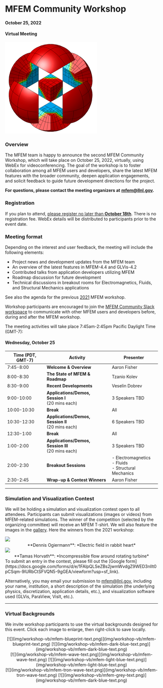 # MFEM Community Workshop
#### October 25, 2022
#### Virtual Meeting

![MFEM Logo](img/logo-300.png)

### Overview

The MFEM team is happy to announce the second MFEM Community Workshop, which will
take place on October 25, 2022, virtually, using WebEx for videoconferencing.
The goal of the workshop is to foster collaboration among all MFEM users and
developers, share the latest MFEM features with the broader community, deepen
application engagements, and solicit feedback to guide future development
directions for the project.

**For questions, please contact the meeting organizers at**
**[mfem@llnl.gov](mailto:mfem@llnl.gov).**

### Registration

If you plan to attend, [please register no later than **October 18th**](https://forms.gle/voPNCQWwXDHZ96uQ6).
There is no registration fee. WebEx details will be distributed to participants prior to the event date.

### Meeting format

Depending on the interest and user feedback, the meeting will include the following elements:

- Project news and development updates from the MFEM team
- An overview of the latest features in MFEM-4.4 and GLVis-4.2
- Contributed talks from application developers utilizing MFEM
- Roadmap discussion for future development
- Technical discussions in breakout rooms for Electromagnetics, Fluids, and
  Structural Mechanics applications

See also the agenda for the previous [2021](../workshop21) MFEM workshop.

Workshop participants are encouraged to join the
[MFEM Community Slack workspace](https://join.slack.com/t/mfemworkshop/shared_invite/zt-1eaok7edx-XcxRND6bw3c3GGH7vjZNuA)
to communicate with other MFEM users and developers before, during and after the
MFEM workshop.

The meeting activities will take place 7:45am-2:45pm Pacific Daylight Time (GMT-7):

#### Wednesday, October 25

| Time (PDT, GMT-7) | Activity | Presenter |
|---|---|---|
| 7:45-8:00 | **Welcome & Overview** | Aaron Fisher |
| 8:00-8:30 | **The State of MFEM & Roadmap** | Tzanio Kolev |
| 8:30-9:00 | **Recent Developments** | Veselin Dobrev |
| 9:00-10:00 | **Applications/Demos, Session I**<br>(20 mins each) | 3 Speakers TBD |
| 10:00-10:30 | **Break** | All |
| 10:30-12:30 | **Applications/Demos, Session II**<br>(20 mins each) | 6 Speakers TBD |
| 12:30-1:00 | **Break** | All |
| 1:00-2:00 | **Applications/Demos, Session III**<br>(20 mins each) | 3 Speakers TBD |
| 2:00-2:30 | **Breakout Sessions** | - Electromagnetics<br> - Fluids<br> - Structural Mechanics |
| 2:30-2:45 | **Wrap-up & Contest Winners** | Aaron Fisher |

---

### Simulation and Visualization Contest

We will be holding a simulation and visualization contest open to all attendees.
Participants can submit visualizations (images or videos) from MFEM-related
simulations. The winner of the competition (selected by the organizing
committee) will receive an MFEM T-shirt. We will also feature the images in the
[gallery](gallery.md). Here the winners from the 2021 workshop:

<div class="col-md-6" markdown="1">
<a href="https://mfem.org/img/gallery/workshop21/rabbit-biventricular-e_field-ogiermann.png"><img src="https://mfem.org/img/gallery/workshop21/rabbit-biventricular-e_field-ogiermann_small.png" width="250"></a>
<center>
**Dennis Ogiermann**: *Electric field in rabbit heart*
</center>
</div>

<div class="col-md-6" markdown="1">
<a href="https://mfem.org/img/gallery/workshop21/turbine.mp4"><img src="https://mfem.org/img/gallery/workshop21/turbine_small.png" width="320"></a>
<center>
**Tamas Horvath**: *Incompressible flow around rotating turbine*
</center>
</div>

<div class="col-md-12" markdown="1" style="padding-left:0;">
To submit an entry in the contest, please fill out the
[Google form](https://docs.google.com/forms/d/e/1FAIpQLSeZBs2jwmWvdgZ9WED3nIlt0pCSqm-9lURbCtSFVQN5-9gGEA/viewform?usp=sf_link).

Alternatively, you may email your submission to
[mfem@llnl.gov](mailto:mfem@llnl.gov), including your name, institution, a short
description of the simulation (the underlying physics, discretization,
application details, etc.), and visualization software used (GLVis, ParaView,
VisIt, etc.).

---

### Virtual Backgrounds

We invite workshop participants to use the virtual backgrounds designed for this event.
Click each image to enlarge, then right-click to save locally.
</div>

<center>

<div class="col-md-4"  markdown="1">
[![](img/workshop-vb/mfem-blueprint-text.png)](img/workshop-vb/mfem-blueprint-text.png)
[![](img/workshop-vb/mfem-dark-blue-text.png)](img/workshop-vb/mfem-dark-blue-text.png)
</div>

<div class="col-md-4"  markdown="1">
[![](img/workshop-vb/mfem-wave-text.png)](img/workshop-vb/mfem-wave-text.png)
[![](img/workshop-vb/mfem-light-blue-text.png)](img/workshop-vb/mfem-light-blue-text.png)
</div>

<div class="col-md-4"  markdown="1">
[![](img/workshop-vb/mfem-tron-wave-text.png)](img/workshop-vb/mfem-tron-wave-text.png)
[![](img/workshop-vb/mfem-grey-text.png)](img/workshop-vb/mfem-dark-blue-text.png)
</div>

</center>
